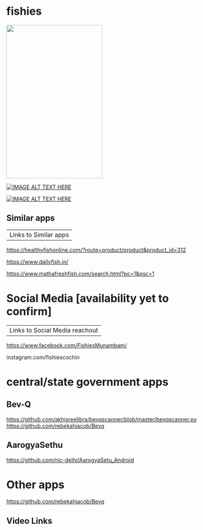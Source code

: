 # fishies



<a href="http://www.pidramble.com"><img src="https://github.com/EtricKombat/fishies/blob/master/docs/pics/fishes_logo.jpeg" width="250" height="400"> 
  
  
  
 
  
  [![IMAGE ALT TEXT HERE](https://img.youtube.com/vi/sz25xxF_AVE/0.jpg)]( https://youtu.be/sz25xxF_AVE)
  
  [![IMAGE ALT TEXT HERE](https://img.youtube.com/vi/D5xqcGk6LEc/0.jpg)](https://youtu.be/D5xqcGk6LEc)


## Similar apps
<table>
  <tr><td>
Links to Similar apps
</td></tr>
</table>

https://healthyfishonline.com/?route=product/product&product_id=312

https://www.dailyfish.in/

https://www.mathafreshfish.com/search.html?pc=1&psc=1


# Social Media [availability yet to confirm]

<table>
  <tr><td>
Links to Social Media reachout
</td></tr>
</table>

https://www.facebook.com/FishiesMunambam/

instagram.com/fishiescochin

# central/state government apps
## Bev-Q

https://github.com/akhisreelibra/bevqscanner/blob/master/bevqscanner.py
https://github.com/rebekahjacob/Bevq

## AarogyaSethu
https://github.com/nic-delhi/AarogyaSetu_Android

# Other apps
https://github.com/rebekahjacob/Bevq

## Video Links





